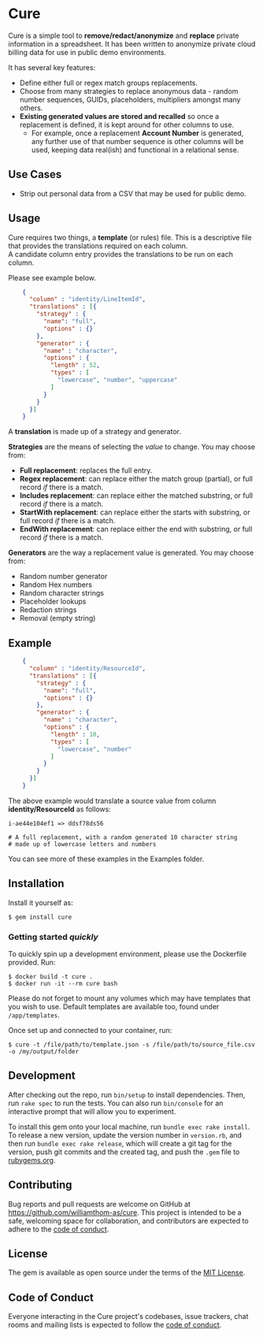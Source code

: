 Cure
===

Cure is a simple tool to **remove/redact/anonymize** and **replace** private information in a spreadsheet.
It has been written to anonymize private cloud billing data for use in public demo environments.

It has several key features:
- Define either full or regex match groups replacements.
- Choose from many strategies to replace anonymous data - random number sequences, GUIDs, placeholders, multipliers amongst many others.
- **Existing generated values are stored and recalled** so once a replacement is defined, it is kept around for other columns to use.
  - For example, once a replacement **Account Number** is generated, any further use of that number sequence is other columns will be used, keeping data real(ish) and functional in a relational sense.

## Use Cases

- Strip out personal data from a CSV that may be used for public demo.

## Usage

Cure requires two things, a **template** (or rules) file. This is a descriptive file that provides the translations required on each column.  
A candidate column entry provides the translations to be run on each column.

Please see example below.
```json
    {
      "column" : "identity/LineItemId",
      "translations" : [{
        "strategy" : {
          "name": "full",
          "options" : {}
        },
        "generator" : {
          "name" : "character",
          "options" : {
            "length" : 52,
            "types" : [
              "lowercase", "number", "uppercase"
            ]
          }
        }
      }]
    }
```

A **translation** is made up of a strategy and generator.

**Strategies** are the means of selecting the *value* to change. You may choose from:
  - **Full replacement**: replaces the full entry. 
  - **Regex replacement**: can replace either the match group (partial), or full record *if* there is a match.
  - **Includes replacement**: can replace either the matched substring, or full record *if* there is a match.
  - **StartWith replacement**: can replace either the starts with substring, or full record *if* there is a match.
  - **EndWith replacement**: can replace either the end with substring, or full record *if* there is a match.

**Generators** are the way a replacement value is generated. You may choose from: 
  - Random number generator
  - Random Hex numbers
  - Random character strings
  - Placeholder lookups
  - Redaction strings
  - Removal (empty string)

## Example

```json
    {
      "column" : "identity/ResourceId",
      "translations" : [{
        "strategy" : {
          "name": "full",
          "options" : {}
        },
        "generator" : {
          "name" : "character",
          "options" : {
            "length" : 10,
            "types" : [
              "lowercase", "number"
            ]
          }
        }
      }]
    }
```

The above example would translate a source value from column **identity/ResourceId** as follows:
    
    i-ae44e104ef1 => ddsf78ds56 

    # A full replacement, with a random generated 10 character string 
    # made up of lowercase letters and numbers

You can see more of these examples in the Examples folder.

## Installation

Install it yourself as:

    $ gem install cure

### Getting started *quickly*
To quickly spin up a development environment, please use the Dockerfile provided. Run:

    $ docker build -t cure .
    $ docker run -it --rm cure bash

Please do not forget to mount any volumes which may have templates that you wish to use. Default templates are available too, found under `/app/templates`.

Once set up and connected to your container, run:

    $ cure -t /file/path/to/template.json -s /file/path/to/source_file.csv -o /my/output/folder
## Development

After checking out the repo, run `bin/setup` to install dependencies. Then, run `rake spec` to run the tests. You can also run `bin/console` for an interactive prompt that will allow you to experiment.

To install this gem onto your local machine, run `bundle exec rake install`. To release a new version, update the version number in `version.rb`, and then run `bundle exec rake release`, which will create a git tag for the version, push git commits and the created tag, and push the `.gem` file to [rubygems.org](https://rubygems.org).

## Contributing

Bug reports and pull requests are welcome on GitHub at https://github.com/williamthom-as/cure. This project is intended to be a safe, welcoming space for collaboration, and contributors are expected to adhere to the [code of conduct](https://github.com/[USERNAME]/cure/blob/master/CODE_OF_CONDUCT.md).

## License

The gem is available as open source under the terms of the [MIT License](https://opensource.org/licenses/MIT).

## Code of Conduct

Everyone interacting in the Cure project's codebases, issue trackers, chat rooms and mailing lists is expected to follow the [code of conduct](https://github.com/[USERNAME]/cure/blob/master/CODE_OF_CONDUCT.md).
